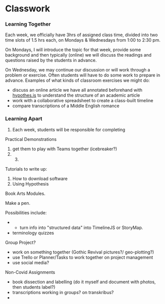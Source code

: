 # Classwork

### Learning Together

Each week, we officially have 3hrs of assigned class time, divided into two time slots of 1.5 hrs each, on Mondays & Wednesdays from 1:00 to 2:30 pm.

On Mondays, I will introduce the topic for that week, provide some background and then typically \(online\) we will discuss the readings and questions raised by the students in advance. 

On Wednesday, we may continue our discussion or will work through a problem or exercise. Often students will have to do some work to prepare in advance. Examples of what kinds of classroom exercises we might do:

* discuss an online article we have all annotated beforehand with [hypothes.is](../../digital-tools/hypothes.is.md) to understand the structure of an academic article
* work with a collaborative spreadsheet to create a class-built timeline
* compare transcriptions of a Middle English romance

### Learning Apart

1. Each week, students will be responsible for completing 

Practical Demonstrations

1. get them to play with Teams together \(icebreaker?\)
2. 3. 
Tutorials to write up:

1. How to download software
2. Using Hypothesis

Book Arts Modules. 

Make a pen. 



Possibilities include:

* * turn info into "structured data" into TimelineJS or StoryMap.
* terminology quizzes

Group Project?

* work on something together \(Gothic Revival pictures?/ geo-plotting?\)
* use Trello or Planner/Tasks to work together on project management
* use social media?



Non-Covid Assignments

* book dissection and labelling \(do it myself and document with photos, then students label?\)
* transcriptions working in groups? on transkribus?
* 


